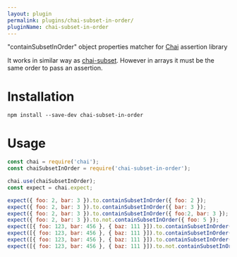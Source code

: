 ```yaml
---
layout: plugin
permalink: plugins/chai-subset-in-order/
pluginName: chai-subset-in-order
---
```


"containSubsetInOrder" object properties matcher for [Chai](http://chaijs.com/) assertion library

It works in similar way as [chai-subset](https://www.npmjs.com/package/chai-subset).
However in arrays it must be the same order to pass an assertion.

Installation
===========

`npm install --save-dev chai-subset-in-order`

Usage
=====

```js
const chai = require('chai');
const chaiSubsetInOrder = require('chai-subset-in-order');

chai.use(chaiSubsetInOrder);
const expect = chai.expect;

expect({ foo: 2, bar: 3 }).to.containSubsetInOrder({ foo: 2 });
expect({ foo: 2, bar: 3 }).to.containSubsetInOrder({ bar: 3 });
expect({ foo: 2, bar: 3 }).to.containSubsetInOrder({ foo:2, bar: 3 });
expect({ foo: 2, bar: 3 }).to.not.containSubsetInOrder({ foo: 5 });
expect([{ foo: 123, bar: 456 }, { baz: 111 }]).to.containSubsetInOrder([{ foo: 123 }]);
expect([{ foo: 123, bar: 456 }, { baz: 111 }]).to.containSubsetInOrder([{ bar: 456 }]);
expect([{ foo: 123, bar: 456 }, { baz: 111 }]).to.containSubsetInOrder([{ foo: 123 }, { baz: 111 }]);
expect([{ foo: 123, bar: 456 }, { baz: 111 }]).to.not.containSubsetInOrder([{ baz: 111 }, { foo: 123 }]);
```